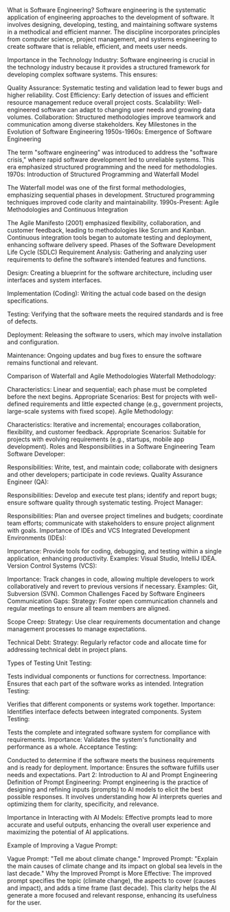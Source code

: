What is Software Engineering?
Software engineering is the systematic application of engineering approaches to the development of software. It involves designing, developing, testing, and maintaining software systems in a methodical and efficient manner. The discipline incorporates principles from computer science, project management, and systems engineering to create software that is reliable, efficient, and meets user needs.

Importance in the Technology Industry: Software engineering is crucial in the technology industry because it provides a structured framework for developing complex software systems. This ensures:

Quality Assurance: Systematic testing and validation lead to fewer bugs and higher reliability.
Cost Efficiency: Early detection of issues and efficient resource management reduce overall project costs.
Scalability: Well-engineered software can adapt to changing user needs and growing data volumes.
Collaboration: Structured methodologies improve teamwork and communication among diverse stakeholders.
Key Milestones in the Evolution of Software Engineering
1950s-1960s: Emergence of Software Engineering

The term "software engineering" was introduced to address the "software crisis," where rapid software development led to unreliable systems. This era emphasized structured programming and the need for methodologies.
1970s: Introduction of Structured Programming and Waterfall Model

The Waterfall model was one of the first formal methodologies, emphasizing sequential phases in development. Structured programming techniques improved code clarity and maintainability.
1990s-Present: Agile Methodologies and Continuous Integration

The Agile Manifesto (2001) emphasized flexibility, collaboration, and customer feedback, leading to methodologies like Scrum and Kanban. Continuous integration tools began to automate testing and deployment, enhancing software delivery speed.
Phases of the Software Development Life Cycle (SDLC)
Requirement Analysis:
Gathering and analyzing user requirements to define the software’s intended features and functions.

Design:
Creating a blueprint for the software architecture, including user interfaces and system interfaces.

Implementation (Coding):
Writing the actual code based on the design specifications.

Testing:
Verifying that the software meets the required standards and is free of defects.

Deployment:
Releasing the software to users, which may involve installation and configuration.

Maintenance:
Ongoing updates and bug fixes to ensure the software remains functional and relevant.

Comparison of Waterfall and Agile Methodologies
Waterfall Methodology:

Characteristics: Linear and sequential; each phase must be completed before the next begins.
Appropriate Scenarios: Best for projects with well-defined requirements and little expected change (e.g., government projects, large-scale systems with fixed scope).
Agile Methodology:

Characteristics: Iterative and incremental; encourages collaboration, flexibility, and customer feedback.
Appropriate Scenarios: Suitable for projects with evolving requirements (e.g., startups, mobile app development).
Roles and Responsibilities in a Software Engineering Team
Software Developer:

Responsibilities: Write, test, and maintain code; collaborate with designers and other developers; participate in code reviews.
Quality Assurance Engineer (QA):

Responsibilities: Develop and execute test plans; identify and report bugs; ensure software quality through systematic testing.
Project Manager:

Responsibilities: Plan and oversee project timelines and budgets; coordinate team efforts; communicate with stakeholders to ensure project alignment with goals.
Importance of IDEs and VCS
Integrated Development Environments (IDEs):

Importance: Provide tools for coding, debugging, and testing within a single application, enhancing productivity.
Examples: Visual Studio, IntelliJ IDEA.
Version Control Systems (VCS):

Importance: Track changes in code, allowing multiple developers to work collaboratively and revert to previous versions if necessary.
Examples: Git, Subversion (SVN).
Common Challenges Faced by Software Engineers
Communication Gaps:
Strategy: Foster open communication channels and regular meetings to ensure all team members are aligned.

Scope Creep:
Strategy: Use clear requirements documentation and change management processes to manage expectations.

Technical Debt:
Strategy: Regularly refactor code and allocate time for addressing technical debt in project plans.

Types of Testing
Unit Testing:

Tests individual components or functions for correctness.
Importance: Ensures that each part of the software works as intended.
Integration Testing:

Verifies that different components or systems work together.
Importance: Identifies interface defects between integrated components.
System Testing:

Tests the complete and integrated software system for compliance with requirements.
Importance: Validates the system's functionality and performance as a whole.
Acceptance Testing:

Conducted to determine if the software meets the business requirements and is ready for deployment.
Importance: Ensures the software fulfills user needs and expectations.
Part 2: Introduction to AI and Prompt Engineering
Definition of Prompt Engineering:
Prompt engineering is the practice of designing and refining inputs (prompts) to AI models to elicit the best possible responses. It involves understanding how AI interprets queries and optimizing them for clarity, specificity, and relevance.

Importance in Interacting with AI Models:
Effective prompts lead to more accurate and useful outputs, enhancing the overall user experience and maximizing the potential of AI applications.

Example of Improving a Vague Prompt:

Vague Prompt: "Tell me about climate change."
Improved Prompt: "Explain the main causes of climate change and its impact on global sea levels in the last decade."
Why the Improved Prompt is More Effective:
The improved prompt specifies the topic (climate change), the aspects to cover (causes and impact), and adds a time frame (last decade). This clarity helps the AI generate a more focused and relevant response, enhancing its usefulness for the user.
